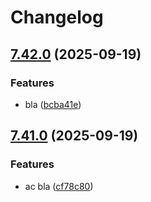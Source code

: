 # Changelog

## [7.42.0](https://github.com/ccbblin/cuddly-fortnight/compare/bla-v7.41.0...bla-v7.42.0) (2025-09-19)


### Features

* bla ([bcba41e](https://github.com/ccbblin/cuddly-fortnight/commit/bcba41e48af9330d0b636f09778e9865c0270782))

## [7.41.0](https://github.com/ccbblin/redesigned-goggles/compare/bla-v7.40.0...bla-v7.41.0) (2025-09-19)


### Features

* ac bla ([cf78c80](https://github.com/ccbblin/redesigned-goggles/commit/cf78c80a13afc311c9bea7009fce709f145e02e8))
